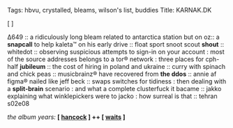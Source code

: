 Tags: hbvu, crystalled, bleams, wilson's list, buddies
Title: KARNAK.DK
  
[ []() ]

∆649 :: a ridiculously long bleam related to antarctica station but on oz:: 
a **snapcall** to help kaleta™ on his early drive :: float sport snoot scout **shout** :: whitedot :: observing suspicious attempts to sign-in on your account : most of the source addresses belongs to a tor® network : three places for cph-half **jubileum** :: the cost of hiring in poland and ukraine :: curry with spinach and chick peas ::  musicbrainz® have recovered from **the ddos** :: annie af figma® nailed like jeff beck :: swaps switches for tidiness : then dealing with a **split-brain** scenario : and what a complete clusterfuck it bacame :: 
jakko explaining what winklepickers were to jacko : how surreal is that :: tehran s02e08  
  
_the album years:_ **[ [hancock](https://rateyourmusic.com/release/album/herbie-hancock/future-shock/) ] ++ [ [waits](https://rateyourmusic.com/release/album/tom-waits/swordfishtrombones/) ]**  
